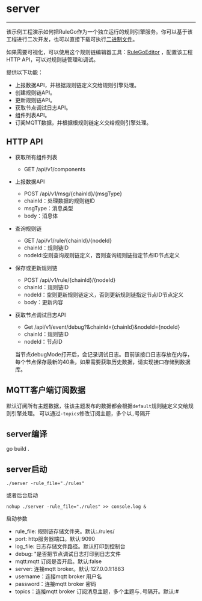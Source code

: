 # server

------

该示例工程演示如何把RuleGo作为一个独立运行的规则引擎服务。你可以基于该工程进行二次开发，也可以直接下载可执行[二进制文件](https://github.com/rulego/rulego/releases)。

如果需要可视化，可以使用这个规则链编辑器工具：[RuleGoEditor](https://editor.rulego.cc/) ，配置该工程HTTP API，可以对规则链管理和调试。

提供以下功能：
* 上报数据API，并根据规则链定义交给规则引擎处理。
* 创建规则链API。
* 更新规则链API。
* 获取节点调试日志API。
* 组件列表API。
* 订阅MQTT数据，并根据根规则链定义交给规则引擎处理。

## HTTP API

* 获取所有组件列表
  - GET /api/v1/components
  
* 上报数据API
  - POST /api/v1/msg/{chainId}/{msgType}
  - chainId：处理数据的规则链ID
  - msgType：消息类型    
  - body：消息体

* 查询规则链
  - GET /api/v1/rule/{chainId}/{nodeId}
  - chainId：规则链ID
  - nodeId:空则查询规则链定义，否则查询规则链指定节点ID节点定义

* 保存或更新规则链
  - POST /api/v1/rule/{chainId}/{nodeId}
  - chainId：规则链ID
  - nodeId：空则更新规则链定义，否则更新规则链指定节点ID节点定义
  - body：更新内容

* 获取节点调试日志API
  - Get /api/v1/event/debug?&chainId={chainId}&nodeId={nodeId}
  - chainId：规则链ID
  - nodeId：节点ID
  
  当节点debugMode打开后，会记录调试日志。目前该接口日志存放在内存，每个节点保存最新的40条，如果需要获取历史数据，请实现接口存储到数据库。

## MQTT客户端订阅数据

默认订阅所有主题数据，往该主题发布的数据都会根据`default`规则链定义交给规则引擎处理。
可以通过`-topics`修改订阅主题，多个以`,`号隔开   

## server编译

go build .

## server启动

```shell
./server -rule_file="./rules"
```

或者后台启动
```shell
nohup ./server -rule_file="./rules" >> console.log &
```

启动参数    
- rule_file: 规则链存储文件夹。默认:./rules/
- port: http服务器端口。默认:9090
- log_file: 日志存储文件路径。默认打印到控制台 
- debug: "是否把节点调试日志打印到日志文件   
- mqtt:mqtt 订阅是否开启。默认:false
- server: 连接mqtt broker。默认:127.0.0.1:1883
- username：连接mqtt broker 用户名    
- password：连接mqtt broker 密码    
- topics：连接mqtt broker 订阅消息主题，多个主题与`,`号隔开。默认:#
 